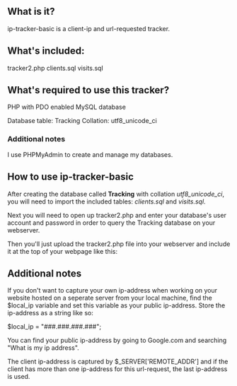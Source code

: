 ## What is it?

ip-tracker-basic is a client-ip and url-requested tracker.

## What's included:

tracker2.php
clients.sql
visits.sql

## What's required to use this tracker?

PHP with PDO enabled 
MySQL database

Database table: Tracking
Collation: utf8_unicode_ci

### Additional notes

I use PHPMyAdmin to create and manage my databases.

## How to use ip-tracker-basic

After creating the database called **Tracking** with collation *utf8_unicode_ci*, you will need to import the
included tables: *clients.sql* and *visits.sql*.

Next you will need to open up tracker2.php and enter your database's user account and password in order to
query the Tracking database on your webserver.

Then you'll just upload the tracker2.php file into your webserver and include it at the top of your webpage like
this:

<?php
require_once(dirname(__FILE__) . DIRECTORY_SEPARATOR.'tracker2.php');
?>

## Additional notes

If you don't want to capture your own ip-address when working on your website hosted on a seperate server from your
local machine, find the $local_ip variable and set this variable as your public ip-address. Store the ip-address as a string like
so:

$local_ip = "###.###.###.###";

You can find your public ip-address by going to Google.com and searching "What is my ip address".

The client ip-address is captured by $_SERVER['REMOTE_ADDR'] and if the client has more than one ip-address for this url-request, the last ip-address is used.

